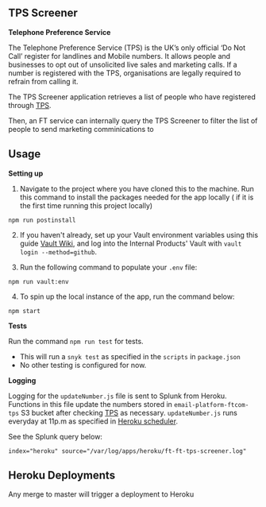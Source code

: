 ## TPS Screener

**Telephone Preference Service**

The Telephone Preference Service (TPS) is the UK’s only official ‘Do Not Call’ register for landlines and Mobile numbers.
It allows people and businesses to opt out of unsolicited live sales and marketing calls.
If a number is registered with the TPS, organisations are legally required to refrain from calling it.

The TPS Screener application retrieves a list of people who have registered through [TPS](https://www.tpsonline.org.uk/).

Then, an FT service can internally query the TPS Screener to filter the list of people to send marketing comminications to

## Usage

**Setting up**

1. Navigate to the project where you have cloned this to the machine.
Run this command to install the packages needed for the app locally ( if it is the first time running this project locally)

```shell
npm run postinstall
```

2. If you haven't already, set up your Vault environment variables using this guide [Vault Wiki](https://github.com/Financial-Times/vault/wiki/Getting-Started-With-Vault), and log into the Internal Products' Vault with `vault login --method=github`. 

3. Run the following command to populate your `.env` file:

```shell
npm run vault:env
```

4. To spin up the local instance of the app, run the command below:

```shell
npm start
```

**Tests**

Run the command `npm run test` for tests.  
- This will run a `snyk test` as specified in the `scripts` in `package.json`  
- No other testing is configured for now.

**Logging**

Logging for the ```updateNumber.js``` file is sent to Splunk from Heroku. Functions in this file update the numbers stored in ```email-platform-ftcom-tps``` S3 bucket after checking [TPS](https://www.tpsonline.org.uk/) as necessary. ```updateNumber.js``` runs everyday at 11p.m as specified in [Heroku scheduler](https://dashboard.heroku.com/apps/ft-tps-screener/scheduler).  

See the Splunk query below:

```
index="heroku" source="/var/log/apps/heroku/ft-ft-tps-screener.log"

```

## Heroku Deployments

Any merge to master will trigger a deployment to Heroku
